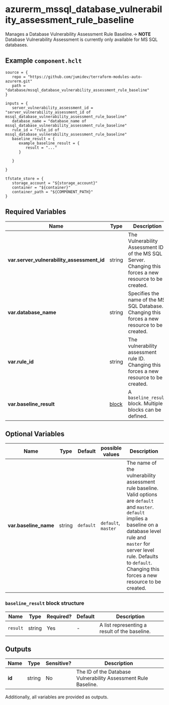 # azurerm_mssql_database_vulnerability_assessment_rule_baseline

Manages a Database Vulnerability Assessment Rule Baseline.-> **NOTE** Database Vulnerability Assessment is currently only available for MS SQL databases.

## Example `component.hclt`

```hcl
source = {
   repo = "https://github.com/jumidev/terraform-modules-auto-azurerm.git" 
   path = "database/mssql_database_vulnerability_assessment_rule_baseline" 
}

inputs = {
   server_vulnerability_assessment_id = "server_vulnerability_assessment_id of mssql_database_vulnerability_assessment_rule_baseline" 
   database_name = "database_name of mssql_database_vulnerability_assessment_rule_baseline" 
   rule_id = "rule_id of mssql_database_vulnerability_assessment_rule_baseline" 
   baseline_result = {
      example_baseline_result = {
         result = "..."   
      }
  
   }
 
}

tfstate_store = {
   storage_account = "${storage_account}" 
   container = "${container}" 
   container_path = "${COMPONENT_PATH}" 
}

```

## Required Variables

| Name | Type |  Description |
| ---- | --------- |  ----------- |
| **var.server_vulnerability_assessment_id** | string |  The Vulnerability Assessment ID of the MS SQL Server. Changing this forces a new resource to be created. | 
| **var.database_name** | string |  Specifies the name of the MS SQL Database. Changing this forces a new resource to be created. | 
| **var.rule_id** | string |  The vulnerability assessment rule ID. Changing this forces a new resource to be created. | 
| **var.baseline_result** | [block](#baseline_result-block-structure) |  A `baseline_result` block. Multiple blocks can be defined. | 

## Optional Variables

| Name | Type |  Default  |  possible values |  Description |
| ---- | --------- |  ----------- | ----------- | ----------- |
| **var.baseline_name** | string |  `default`  |  `default`, `master`  |  The name of the vulnerability assessment rule baseline. Valid options are `default` and `master`. `default` implies a baseline on a database level rule and `master` for server level rule. Defaults to `default`. Changing this forces a new resource to be created. | 

### `baseline_result` block structure

| Name | Type | Required? | Default | Description |
| ---- | ---- | --------- | ------- | ----------- |
| `result` | string | Yes | - | A list representing a result of the baseline. |



## Outputs

| Name | Type | Sensitive? | Description |
| ---- | ---- | --------- | --------- |
| **id** | string | No  | The ID of the Database Vulnerability Assessment Rule Baseline. | 

Additionally, all variables are provided as outputs.
